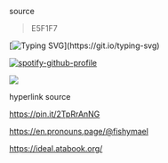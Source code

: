 source

> E5F1F7

<!-- typing svg -->

[![Typing SVG](https://readme-typing-svg.herokuapp.com?font=Fira+Code&pause=1000&color=E5F1F7&width=435&lines=I+am+Yi+Sang.;My+name+is+all+I+have+to+say.)](https://git.io/typing-svg)

<!-- spotify -->

[![spotify-github-profile](https://spotify-github-profile.kittinanx.com/api/view?uid=31iox7f7hxzjxbrrsahby5k5guu4&cover_image=true&theme=novatorem&show_offline=false&background_color=121212&interchange=false&bar_color=e5f1f7&bar_color_cover=false)](https://spotify-github-profile.kittinanx.com/api/view?uid=31iox7f7hxzjxbrrsahby5k5guu4&redirect=true)

<!-- profile counter -->

![](https://komarev.com/ghpvc/?username=fishymael&color=lightgray&label=Crow's+eye+view)

<!-- link pin -->

hyperlink source

https://pin.it/2TpRrAnNG

https://en.pronouns.page/@fishymael

https://ideal.atabook.org/
